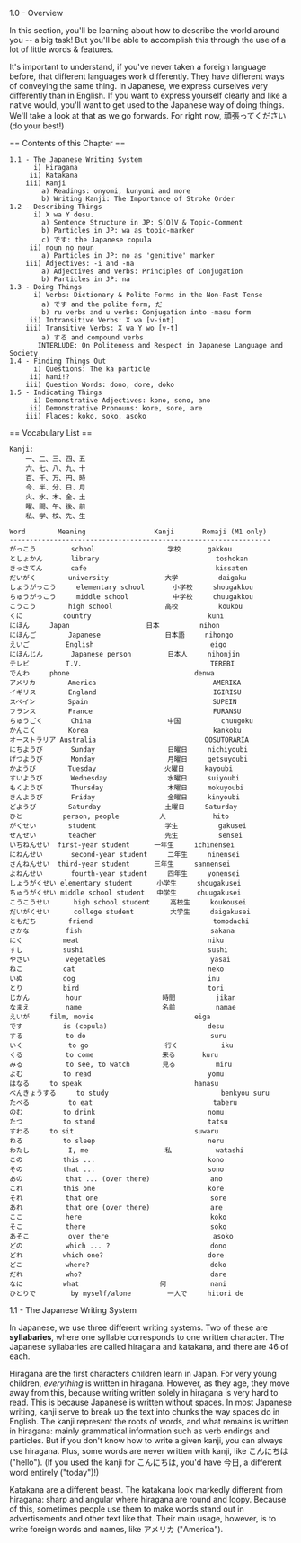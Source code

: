 1.0 - Overview

In this section, you'll be learning about how to describe the world around you -- a big task! But you'll be able to accomplish this through the use of a lot of little words & features. 

It's important to understand, if you've never taken a foreign language before, that different languages work differently. They have different ways of conveying the same thing. In Japanese, we express ourselves very differently than in English. If you want to express yourself clearly and like a native would, you'll want to get used to the Japanese way of doing things. We'll take a look at that as we go forwards. For right now, 頑張ってください (do your best!)

== Contents of this Chapter == 

	1.1 - The Japanese Writing System
		  i) Hiragana
		 ii) Katakana
		iii) Kanji
			a) Readings: onyomi, kunyomi and more
			b) Writing Kanji: The Importance of Stroke Order
	1.2 - Describing Things
		  i) X wa Y desu.
		  	a) Sentence Structure in JP: S(O)V & Topic-Comment
		  	b) Particles in JP: wa as topic-marker
		  	c) です: the Japanese copula
		 ii) noun no noun
		 	a) Particles in JP: no as 'genitive' marker
		iii) Adjectives: -i and -na
			a) Adjectives and Verbs: Principles of Conjugation
			b) Particles in JP: na
	1.3 - Doing Things
	 	  i) Verbs: Dictionary & Polite Forms in the Non-Past Tense
	 	  	a) です and the polite form, だ
	 	  	b) ru verbs and u verbs: Conjugation into -masu form
		 ii) Intransitive Verbs: X wa [v-int]
		iii) Transitive Verbs: X wa Y wo [v-t]
			a) する and compound verbs 
		   INTERLUDE: On Politeness and Respect in Japanese Language and Society
	1.4 - Finding Things Out
		  i) Questions: The ka particle
		 ii) Nani!?
		iii) Question Words: dono, dore, doko
	1.5 - Indicating Things
		  i) Demonstrative Adjectives: kono, sono, ano
		 ii) Demonstrative Pronouns: kore, sore, are
		iii) Places: koko, soko, asoko

== Vocabulary List ==

	Kanji:		
		一、二、三、四、五
		六、七、八、九、十
		百、千、万、円、時
		今、半、分、日、月
		火、水、木、金、土
		曜、間、午、後、前
		私、学、校、先、生

	Word 		Meaning 				Kanji 		Romaji (M1 only)
	-----------------------------------------------------------------
	がっこう　		school					学校　		gakkou
	としょかん		library								toshokan
	きっさてん 		cafe								kissaten
	だいがく		university				大学			daigaku
	しょうがっこう 	elementary school		小学校		shougakkou
	ちゅうがっこう		middle school			中学校		chuugakkou
	こうこう		high school				高校			koukou
	くに			country								kuni
	にほん		Japan 					日本			nihon
	にほんご		Japanese				日本語		nihongo
	えいご			English								eigo
	にほんじん		Japanese person			日本人		nihonjin
	テレビ			T.V.								TEREBI
	でんわ		phone								denwa
	アメリカ		America								AMERIKA
	イギリス		England								IGIRISU
	スペイン		Spain								SUPEIN
	フランス		France								FURANSU
	ちゅうごく		China					中国			chuugoku
	かんこく		Korea								kankoku
	オーストラリア	Australia							OOSUTORARIA
	にちようび		Sunday					日曜日		nichiyoubi
	げつようび		Monday					月曜日		getsuyoubi
	かようび		Tuesday					火曜日		kayoubi
	すいようび		Wednesday				水曜日		suiyoubi
	もくようび		Thursday				木曜日		mokuyoubi
	きんようび		Friday					金曜日		kinyoubi
	どようび		Saturday				土曜日		Saturday
	ひと			person, people			人　			hito
	がくせい		student					学生			gakusei
	せんせい		teacher					先生			sensei
	いちねんせい	first-year student		一年生		ichinensei
	にねんせい		second-year student		二年生		ninensei
	さんねんせい	third-year student		三年生		sannensei
	よねんせい		fourth-year student		四年生		yonensei
	しょうがくせい	elementary student		小学生		shougakusei
	ちゅうがくせい	middle school student	中学生		chuugakusei
	こうこうせい		high school student		高校生		koukousei
	だいがくせい		college student			大学生		daigakusei
	ともだち		friend								tomodachi
	さかな			fish								sakana
	にく			meat								niku
	すし			sushi								sushi
	やさい			vegetables							yasai
	ねこ			cat 								neko
	いぬ			dog 								inu
	とり			bird								tori
	じかん			hour					時間			jikan
	なまえ			name					名前			namae
	えいが		film, movie							eiga
	です			is (copula)							desu
	する　			to do 								suru
	いく　　		to go 					行く　			iku
	くる　			to come  				来る　		kuru
	みる　			to see, to watch		見る			miru
	よむ			to read 							yomu
	はなる		to speak							hanasu
	べんきょうする 	to study 							benkyou suru
	たべる　		to eat								taberu
	のむ			to drink							nomu
	たつ			to stand							tatsu
	すわる		to sit								suwaru
	ねる			to sleep							neru
	わたし　		I, me 					私			watashi
	この			this ... 							kono
	その			that ...							sono
	あの　			that ... (over there)				ano
	これ 			this one							kore
	それ　			that one							sore
	あれ　			that one (over there)				are
	ここ　			here								koko
	そこ　			there 								soko
	あそこ　		over there							asoko
	どの　			which ... ?							dono
	どれ			which one?							dore
	どこ　			where?								doko
	だれ　			who?								dare
	なに			what					何			nani
	ひとりで　		by myself/alone			一人で		hitori de



1.1 - The Japanese Writing System

In Japanese, we use three different writing systems. Two of these are **syllabaries**, where one syllable corresponds to one written character. The Japanese syllabaries are called hiragana and katakana, and there are 46 of each.

Hiragana are the first characters children learn in Japan. For very young children, *everything* is written in hiragana. However, as they age, they move away from this, because writing written solely in hiragana is very hard to read. This is because Japanese is written without spaces. In most Japanese writing, kanji serve to break up the text into chunks the way spaces do in English. The kanji represent the roots of words, and what remains is written in hiragana: mainly grammatical information such as verb endings and particles. But if you don't know how to write a given kanji, you can always use hiragana. Plus, some words are never written with kanji, like こんにちは ("hello"). (If you used the kanji for こんにちは, you'd have 今日, a different word entirely ("today")!)

Katakana are a different beast. The katakana look markedly different from hiragana: sharp and angular where hiragana are round and loopy. Because of this, sometimes people use them to make words stand out in advertisements and other text like that. Their main usage, however, is to write foreign words and names, like アメリカ ("America"). 